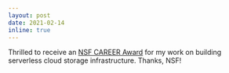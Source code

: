 ```yaml
---
layout: post
date: 2021-02-14
inline: true
---
```


Thrilled to receive an <a target="_blank" href="https://www.nsf.gov/awardsearch/showAward?AWD_ID=2045680&HistoricalAwards=false">NSF CAREER Award</a> for my work on building serverless cloud storage infrastructure. Thanks, NSF!
